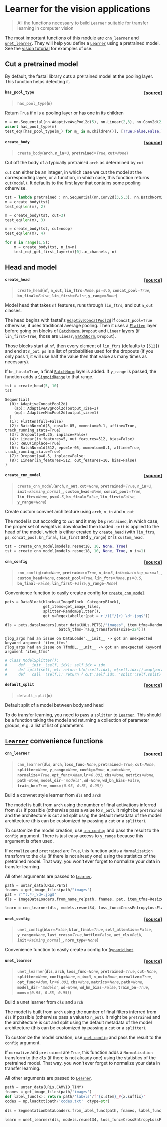 # Learner for the vision applications
> All the functions necessary to build `Learner` suitable for transfer learning in computer vision


The most important functions of this module are [`cnn_learner`](/vision.learner.html#cnn_learner) and [`unet_learner`](/vision.learner.html#unet_learner). They will help you define a [`Learner`](/learner.html#Learner) using a pretrained model. See the [vision tutorial](http://docs.fast.ai/tutorial.vision) for examples of use.

## Cut a pretrained model

By default, the fastai library cuts a pretrained model at the pooling layer. This function helps detecting it. 


<h4 id="has_pool_type" class="doc_header"><code>has_pool_type</code><a href="https://github.com/fastai/fastai/tree/master/fastai/vision/learner.py#L17" class="source_link" style="float:right">[source]</a></h4>

> <code>has_pool_type</code>(**`m`**)

Return `True` if `m` is a pooling layer or has one in its children


```python
m = nn.Sequential(nn.AdaptiveAvgPool2d(5), nn.Linear(2,3), nn.Conv2d(2,3,1), nn.MaxPool3d(5))
assert has_pool_type(m)
test_eq([has_pool_type(m_) for m_ in m.children()], [True,False,False,True])
```


<h4 id="create_body" class="doc_header"><code>create_body</code><a href="https://github.com/fastai/fastai/tree/master/fastai/vision/learner.py#L63" class="source_link" style="float:right">[source]</a></h4>

> <code>create_body</code>(**`arch`**, **`n_in`**=*`3`*, **`pretrained`**=*`True`*, **`cut`**=*`None`*)

Cut off the body of a typically pretrained `arch` as determined by `cut`


`cut` can either be an integer, in which case we cut the model at the corresponding layer, or a function, in which case, this function returns `cut(model)`. It defaults to the first layer that contains some pooling otherwise.

```python
tst = lambda pretrained : nn.Sequential(nn.Conv2d(3,5,3), nn.BatchNorm2d(5), nn.AvgPool2d(1), nn.Linear(3,4))
m = create_body(tst)
test_eq(len(m), 2)

m = create_body(tst, cut=3)
test_eq(len(m), 3)

m = create_body(tst, cut=noop)
test_eq(len(m), 4)

for n in range(1,5):    
    m = create_body(tst, n_in=n)
    test_eq(_get_first_layer(m)[0].in_channels, n)
```

## Head and model


<h4 id="create_head" class="doc_header"><code>create_head</code><a href="https://github.com/fastai/fastai/tree/master/fastai/vision/learner.py#L76" class="source_link" style="float:right">[source]</a></h4>

> <code>create_head</code>(**`nf`**, **`n_out`**, **`lin_ftrs`**=*`None`*, **`ps`**=*`0.5`*, **`concat_pool`**=*`True`*, **`bn_final`**=*`False`*, **`lin_first`**=*`False`*, **`y_range`**=*`None`*)

Model head that takes `nf` features, runs through `lin_ftrs`, and out `n_out` classes.


The head begins with fastai's [`AdaptiveConcatPool2d`](/layers.html#AdaptiveConcatPool2d) if `concat_pool=True` otherwise, it uses traditional average pooling. Then it uses a [`Flatten`](/layers.html#Flatten) layer before going on blocks of [`BatchNorm`](/layers.html#BatchNorm), `Dropout` and `Linear` layers (if `lin_first=True`, those are `Linear`, [`BatchNorm`](/layers.html#BatchNorm), `Dropout`).

Those blocks start at `nf`, then every element of `lin_ftrs` (defaults to `[512]`) and end at `n_out`. `ps` is a list of probabilities used for the dropouts (if you only pass 1, it will use half the value then that value as many times as necessary).

If `bn_final=True`, a final [`BatchNorm`](/layers.html#BatchNorm) layer is added. If `y_range` is passed, the function adds a [`SigmoidRange`](/layers.html#SigmoidRange) to that range.

```python
tst = create_head(5, 10)
tst
```




    Sequential(
      (0): AdaptiveConcatPool2d(
        (ap): AdaptiveAvgPool2d(output_size=1)
        (mp): AdaptiveMaxPool2d(output_size=1)
      )
      (1): Flatten(full=False)
      (2): BatchNorm1d(5, eps=1e-05, momentum=0.1, affine=True, track_running_stats=True)
      (3): Dropout(p=0.25, inplace=False)
      (4): Linear(in_features=5, out_features=512, bias=False)
      (5): ReLU(inplace=True)
      (6): BatchNorm1d(512, eps=1e-05, momentum=0.1, affine=True, track_running_stats=True)
      (7): Dropout(p=0.5, inplace=False)
      (8): Linear(in_features=512, out_features=10, bias=False)
    )




<h4 id="create_cnn_model" class="doc_header"><code>create_cnn_model</code><a href="https://github.com/fastai/fastai/tree/master/fastai/vision/learner.py#L96" class="source_link" style="float:right">[source]</a></h4>

> <code>create_cnn_model</code>(**`arch`**, **`n_out`**, **`cut`**=*`None`*, **`pretrained`**=*`True`*, **`n_in`**=*`3`*, **`init`**=*`kaiming_normal_`*, **`custom_head`**=*`None`*, **`concat_pool`**=*`True`*, **`lin_ftrs`**=*`None`*, **`ps`**=*`0.5`*, **`bn_final`**=*`False`*, **`lin_first`**=*`False`*, **`y_range`**=*`None`*)

Create custom convnet architecture using `arch`, `n_in` and `n_out`


The model is cut according to `cut` and it may be `pretrained`, in which case, the proper set of weights is downloaded then loaded. `init` is applied to the head of the model, which is either created by [`create_head`](/vision.learner.html#create_head) (with `lin_ftrs`, `ps`, `concat_pool`, `bn_final`, `lin_first` and `y_range`) or is `custom_head`.

```python
tst = create_cnn_model(models.resnet18, 10, None, True)
tst = create_cnn_model(models.resnet18, 10, None, True, n_in=1)
```


<h4 id="cnn_config" class="doc_header"><code>cnn_config</code><a href="https://github.com/fastai/fastai/tree/master/fastai/vision/learner.py#L110" class="source_link" style="float:right">[source]</a></h4>

> <code>cnn_config</code>(**`cut`**=*`None`*, **`pretrained`**=*`True`*, **`n_in`**=*`3`*, **`init`**=*`kaiming_normal_`*, **`custom_head`**=*`None`*, **`concat_pool`**=*`True`*, **`lin_ftrs`**=*`None`*, **`ps`**=*`0.5`*, **`bn_final`**=*`False`*, **`lin_first`**=*`False`*, **`y_range`**=*`None`*)

Convenience function to easily create a config for [`create_cnn_model`](/vision.learner.html#create_cnn_model)


```python
pets = DataBlock(blocks=(ImageBlock, CategoryBlock), 
                 get_items=get_image_files, 
                 splitter=RandomSplitter(),
                 get_y=RegexLabeller(pat = r'/([^/]+)_\d+.jpg$'))

dls = pets.dataloaders(untar_data(URLs.PETS)/"images", item_tfms=RandomResizedCrop(300, min_scale=0.5), bs=64,
                        batch_tfms=[*aug_transforms(size=224)])
```

    @log_args had an issue on DataLoader.__init__ -> got an unexpected keyword argument 'item_tfms'
    @log_args had an issue on TfmdDL.__init__ -> got an unexpected keyword argument 'item_tfms'


```python
# class ModelSplitter():
#     def __init__(self, idx): self.idx = idx
#     def split(self, m): return L(m[:self.idx], m[self.idx:]).map(params)
#     def __call__(self,): return {'cut':self.idx, 'split':self.split}
```


<h4 id="default_split" class="doc_header"><code>default_split</code><a href="https://github.com/fastai/fastai/tree/master/fastai/vision/learner.py#L116" class="source_link" style="float:right">[source]</a></h4>

> <code>default_split</code>(**`m`**)

Default split of a model between body and head


To do transfer learning, you need to pass a `splitter` to [`Learner`](/learner.html#Learner). This should be a function taking the model and returning a collection of parameter groups, e.g. a list of list of parameters.

## [`Learner`](/learner.html#Learner) convenience functions


<h4 id="cnn_learner" class="doc_header"><code>cnn_learner</code><a href="https://github.com/fastai/fastai/tree/master/fastai/vision/learner.py#L164" class="source_link" style="float:right">[source]</a></h4>

> <code>cnn_learner</code>(**`dls`**, **`arch`**, **`loss_func`**=*`None`*, **`pretrained`**=*`True`*, **`cut`**=*`None`*, **`splitter`**=*`None`*, **`y_range`**=*`None`*, **`config`**=*`None`*, **`n_out`**=*`None`*, **`normalize`**=*`True`*, **`opt_func`**=*`Adam`*, **`lr`**=*`0.001`*, **`cbs`**=*`None`*, **`metrics`**=*`None`*, **`path`**=*`None`*, **`model_dir`**=*`'models'`*, **`wd`**=*`None`*, **`wd_bn_bias`**=*`False`*, **`train_bn`**=*`True`*, **`moms`**=*`(0.95, 0.85, 0.95)`*)

Build a convnet style learner from `dls` and `arch`


The model is built from `arch` using the number of final activations inferred from `dls` if possible (otherwise pass a value to `n_out`). It might be `pretrained` and the architecture is cut and split using the default metadata of the model architecture (this can be customized by passing a `cut` or a `splitter`). 

To customize the model creation, use [`cnn_config`](/vision.learner.html#cnn_config) and pass the result to the `config` argument. There is just easy access to `y_range` because this argument is often used.

If `normalize` and `pretrained` are `True`, this function adds a `Normalization` transform to the `dls` (if there is not already one) using the statistics of the pretrained model. That way, you won't ever forget to normalize your data in transfer learning.

All other arguments are passed to [`Learner`](/learner.html#Learner).

```python
path = untar_data(URLs.PETS)
fnames = get_image_files(path/"images")
pat = r'^(.*)_\d+.jpg$'
dls = ImageDataLoaders.from_name_re(path, fnames, pat, item_tfms=Resize(224))
```

```python
learn = cnn_learner(dls, models.resnet34, loss_func=CrossEntropyLossFlat(), config=cnn_config(ps=0.25))
```


<h4 id="unet_config" class="doc_header"><code>unet_config</code><a href="https://github.com/fastai/fastai/tree/master/fastai/vision/learner.py#L181" class="source_link" style="float:right">[source]</a></h4>

> <code>unet_config</code>(**`blur`**=*`False`*, **`blur_final`**=*`True`*, **`self_attention`**=*`False`*, **`y_range`**=*`None`*, **`last_cross`**=*`True`*, **`bottle`**=*`False`*, **`act_cls`**=*`ReLU`*, **`init`**=*`kaiming_normal_`*, **`norm_type`**=*`None`*)

Convenience function to easily create a config for [`DynamicUnet`](/vision.models.unet.html#DynamicUnet)



<h4 id="unet_learner" class="doc_header"><code>unet_learner</code><a href="https://github.com/fastai/fastai/tree/master/fastai/vision/learner.py#L187" class="source_link" style="float:right">[source]</a></h4>

> <code>unet_learner</code>(**`dls`**, **`arch`**, **`loss_func`**=*`None`*, **`pretrained`**=*`True`*, **`cut`**=*`None`*, **`splitter`**=*`None`*, **`config`**=*`None`*, **`n_in`**=*`3`*, **`n_out`**=*`None`*, **`normalize`**=*`True`*, **`opt_func`**=*`Adam`*, **`lr`**=*`0.001`*, **`cbs`**=*`None`*, **`metrics`**=*`None`*, **`path`**=*`None`*, **`model_dir`**=*`'models'`*, **`wd`**=*`None`*, **`wd_bn_bias`**=*`False`*, **`train_bn`**=*`True`*, **`moms`**=*`(0.95, 0.85, 0.95)`*)

Build a unet learner from `dls` and `arch`


The model is built from `arch` using the number of final filters inferred from `dls` if possible (otherwise pass a value to `n_out`). It might be `pretrained` and the architecture is cut and split using the default metadata of the model architecture (this can be customized by passing a `cut` or a `splitter`). 

To customize the model creation, use [`unet_config`](/vision.learner.html#unet_config) and pass the result to the `config` argument. 

If `normalize` and `pretrained` are `True`, this function adds a `Normalization` transform to the `dls` (if there is not already one) using the statistics of the pretrained model. That way, you won't ever forget to normalize your data in transfer learning.

All other arguments are passed to [`Learner`](/learner.html#Learner).

```python
path = untar_data(URLs.CAMVID_TINY)
fnames = get_image_files(path/'images')
def label_func(x): return path/'labels'/f'{x.stem}_P{x.suffix}'
codes = np.loadtxt(path/'codes.txt', dtype=str)
    
dls = SegmentationDataLoaders.from_label_func(path, fnames, label_func, codes=codes)
```

```python
learn = unet_learner(dls, models.resnet34, loss_func=CrossEntropyLossFlat(axis=1))
```
